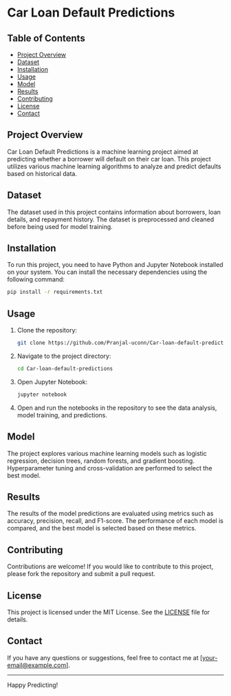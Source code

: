 # Car Loan Default Predictions

## Table of Contents
- [Project Overview](#project-overview)
- [Dataset](#dataset)
- [Installation](#installation)
- [Usage](#usage)
- [Model](#model)
- [Results](#results)
- [Contributing](#contributing)
- [License](#license)
- [Contact](#contact)

## Project Overview
Car Loan Default Predictions is a machine learning project aimed at predicting whether a borrower will default on their car loan. This project utilizes various machine learning algorithms to analyze and predict defaults based on historical data.

## Dataset
The dataset used in this project contains information about borrowers, loan details, and repayment history. The dataset is preprocessed and cleaned before being used for model training.

## Installation
To run this project, you need to have Python and Jupyter Notebook installed on your system. You can install the necessary dependencies using the following command:

```sh
pip install -r requirements.txt
```

## Usage
1. Clone the repository:
    ```sh
    git clone https://github.com/Pranjal-uconn/Car-loan-default-predictions.git
    ```
2. Navigate to the project directory:
    ```sh
    cd Car-loan-default-predictions
    ```
3. Open Jupyter Notebook:
    ```sh
    jupyter notebook
    ```
4. Open and run the notebooks in the repository to see the data analysis, model training, and predictions.

## Model
The project explores various machine learning models such as logistic regression, decision trees, random forests, and gradient boosting. Hyperparameter tuning and cross-validation are performed to select the best model.

## Results
The results of the model predictions are evaluated using metrics such as accuracy, precision, recall, and F1-score. The performance of each model is compared, and the best model is selected based on these metrics.

## Contributing
Contributions are welcome! If you would like to contribute to this project, please fork the repository and submit a pull request.

## License
This project is licensed under the MIT License. See the [LICENSE](LICENSE) file for details.

## Contact
If you have any questions or suggestions, feel free to contact me at [your-email@example.com].

---

Happy Predicting!
